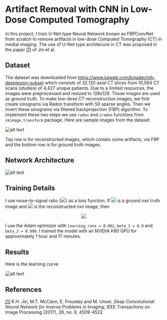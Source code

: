 # Artifact Removal with CNN in Low-Dose Computed Tomography
In this project, I train U-Net type Neural Network known as FBPConvNet from scratch to remove artifacts in low-dose Computed Tomography (CT) in medial imaging. The use of U-Net type architecure in CT was proposed in the paper <a href="https://arxiv.org/abs/1611.03679">[1]</a> of Jin et al.

## Dataset

The dataset was downloaded from https://www.kaggle.com/kmader/nih-deeplesion-subset which consists of 32,120 axial CT slices from 10,594 CT scans (studies) of 4,427 unique patients. Due to a limited resources, the images were preprocessed and resized to 128x128. Those images are used as ground truth. To make low-dose CT reconstruction images, we first create sinograms via Radon transform with 50 sparse angles. Then we invert these sinograms via filtered backprojection (FBP) algorithm. To implement these two steps we use `radon` and `iradon` functions from `skimage.transform` package. Here are sample images from the dataset

![alt text](https://github.com/yernat-assylbekov/Artifact-Removal-with-CNN-in-Low-Dose-Computed-Tomography/blob/master/sample_data.png?raw=true)<br>

Top row is for reconstructed images, which contain some artifacts, via FBP and the bottom row is for ground truth images.

## Network Architecture

![alt text](https://github.com/yernat-assylbekov/Artifact-Removal-with-CNN-in-Low-Dose-Computed-Tomography/blob/master/u_net_architecture.png?raw=true)<br>

## Training Details

I use noise-to-signal ratio (<img src="https://render.githubusercontent.com/render/math?math=\text{NSR}">) as a loss function.  If <img src="https://render.githubusercontent.com/render/math?math=\displaystyle x=(x_{ij})_{i,j=1}^n"> is a ground nxn truth image and <img src="https://render.githubusercontent.com/render/math?math=\displaystyle \hat x=(\hat x_{ij})_{i,j=1}^n"> is the reconstructed nxn image, then<br>
<p align="center">
  <img src="https://render.githubusercontent.com/render/math?math=\displaystyle\text{NSR}(x,\hat x)=\frac{\sqrt{\sum_{i,j=1}^n (x_{ij} - \hat x_{ij})^2}}{\sqrt{\sum_{i,j=1}^n x_{ij}^2}}.">
</p>

I use the Adam optimizer with `learning_rate = 0.001`, `beta_1 = 0.9` and `beta_2 = 0.999`. I trained the model with an NVIDIA K80 GPU for approximately 1 hour and 17 minutes.

## Results

Here is the learning curve

![alt text](https://github.com/yernat-assylbekov/Artifact-Removal-with-CNN-in-Low-Dose-Computed-Tomography/blob/master/learning_curve.png?raw=true)<br>

## References

<a href="https://arxiv.org/abs/1611.03679">[1]</a> K.H. Jin, M.T. McCann, E. Froustey and M. Unser, <i>Deep Convolutional Neural Network for Inverse Problems in Imaging</i>, IEEE Transactions on Image Processing (2017), 26, no. 9, 4509-4522
